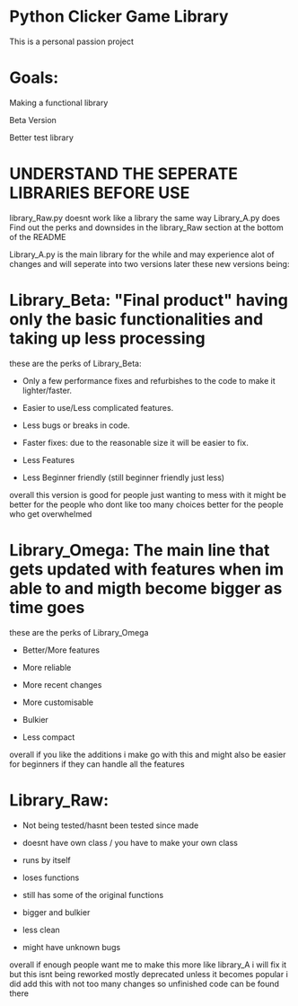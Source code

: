 # Python Clicker Game Library
This is a personal passion project 

# Goals:

Making a functional library 

Beta Version

Better test library


# UNDERSTAND THE SEPERATE LIBRARIES BEFORE USE

library_Raw.py doesnt work like a library the same way Library_A.py does
Find out the perks and downsides in the library_Raw section at the bottom of the README

Library_A.py is the main library for the while and may experience alot of changes 
and will seperate into two versions later these new versions being:

# Library_Beta: "Final product" having only the basic functionalities and taking up less processing
these are the perks of Library_Beta:

+ Only a few performance fixes and refurbishes to the code to make it lighter/faster.

+ Easier to use/Less complicated features.

+ Less bugs or breaks in code.

+ Faster fixes: due to the reasonable size it will be easier to fix.

- Less Features

- Less Beginner friendly (still beginner friendly just less)

overall this version is good for people just wanting to mess with it
might be better for the people who dont like too many choices
better for the people who get overwhelmed

# Library_Omega: The main line that gets updated with features when im able to and migth become bigger as time goes
these are the perks of Library_Omega

+ Better/More features

+ More reliable

+ More recent changes

+ More customisable

- Bulkier

- Less compact

overall if you like the additions i make go with this
and might also be easier for beginners if they can handle all the features

# Library_Raw:

- Not being tested/hasnt been tested since made

- doesnt have own class / you have to make your own class

+ runs by itself

- loses functions

+ still has some of the original functions

- bigger and bulkier

- less clean

- might have unknown bugs

overall if enough people want me to make this more like library_A i will fix it but this isnt being reworked
mostly deprecated unless it becomes popular
i did add this with not too many changes so unfinished code can be found there
